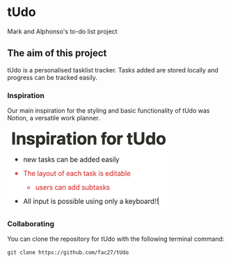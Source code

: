 # tUdo
Mark and Alphonso's to-do list project

## The aim of this project
tUdo is a personalised tasklist tracker. Tasks added are stored locally and progress can be tracked easily.

### Inspiration
Our main inspiration for the styling and basic functionality of tUdo was Notion, a versatile work planner.

![screenshot of a list in Notion showcasing the inspiration for tUdo](/imgs/screenshot__tUdo-inspiration.png)
### Collaborating
You can clone the repository for tUdo with the following terminal command:
```terminal
git clone https://github.com/fac27/tUdo
```
